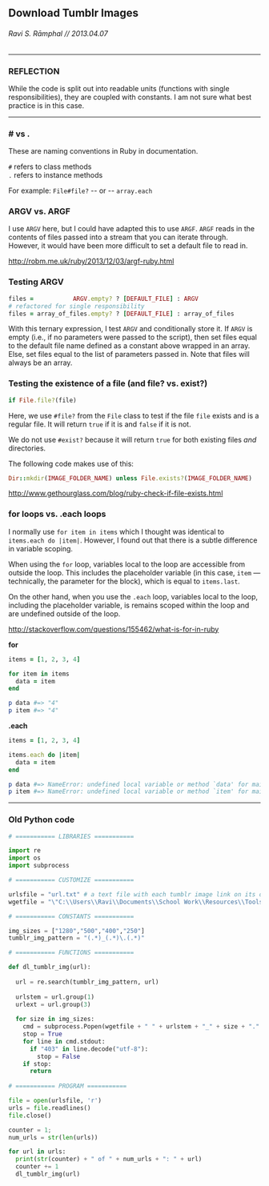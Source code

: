 ## Download Tumblr Images
###### Ravi S. Rāmphal // 2013.04.07

***

### REFLECTION

While the code is split out into readable units (functions with single responsibilities), they are coupled with constants. I am not sure what best practice is in this case.

***

### # vs .

These are naming conventions in Ruby in documentation.

`#` refers to class methods  
`.` refers to instance methods

For example: `File#file?` -- or -- `array.each`

### ARGV vs. ARGF

I use `ARGV` here, but I could have adapted this to use `ARGF`. `ARGF` reads in the contents of files passed into a stream that you can iterate through. However, it would have been more difficult to set a default file to read in.

<http://robm.me.uk/ruby/2013/12/03/argf-ruby.html>

### Testing ARGV

```ruby
files =           ARGV.empty? ? [DEFAULT_FILE] : ARGV
# refactored for single responsibility
files = array_of_files.empty? ? [DEFAULT_FILE] : array_of_files
```

With this ternary expression, I test `ARGV` and conditionally store it. If `ARGV` is empty (i.e., if no parameters were passed to the script), then set files equal to the default file name defined as a constant above wrapped in an array. Else, set files equal to the list of parameters passed in. Note that files will always be an array.

### Testing the existence of a file (and file? vs. exist?)

```ruby
if File.file?(file)
```

Here, we use `#file?` from the `File` class to test if the file `file` exists and is a regular file. It will return `true` if it is and `false` if it is not. 

We do not use `#exist?` because it will return `true` for both existing files *and* directories.

The following code makes use of this:

```ruby
Dir::mkdir(IMAGE_FOLDER_NAME) unless File.exists?(IMAGE_FOLDER_NAME)
```

<http://www.gethourglass.com/blog/ruby-check-if-file-exists.html>

### for loops vs. .each loops

I normally use `for item in items` which I thought was identical to `items.each do |item|`. However, I found out that there is a subtle difference in variable scoping.

When using the `for` loop, variables local to the loop are accessible from outside the loop. This includes the placeholder variable (in this case, `item` — technically, the parameter for the block), which is equal to `items.last`.

On the other hand, when you use the `.each` loop, variables local to the loop, including the placeholder variable, is remains scoped within the loop and are undefined outside of the loop.

<http://stackoverflow.com/questions/155462/what-is-for-in-ruby>

**for**
```ruby
items = [1, 2, 3, 4]

for item in items
  data = item
end

p data #=> "4"
p item #=> "4"
```

**.each**
```ruby
items = [1, 2, 3, 4]

items.each do |item|
  data = item
end

p data #=> NameError: undefined local variable or method `data' for main:Object
p item #=> NameError: undefined local variable or method `item' for main:Object
```

***

### Old Python code

```python
# =========== LIBRARIES ===========

import re
import os
import subprocess

# =========== CUSTOMIZE ===========

urlsfile = "url.txt" # a text file with each tumblr image link on its own line
wgetfile = "\"C:\\Users\\Ravi\\Documents\\School Work\\Resources\\Tools\\wget.exe\"" #wget location

# =========== CONSTANTS ===========

img_sizes = ["1280","500","400","250"]
tumblr_img_pattern = "(.*)_(.*)\.(.*)"

# =========== FUNCTIONS ===========

def dl_tumblr_img(url):
  
  url = re.search(tumblr_img_pattern, url)
  
  urlstem = url.group(1)
  urlext = url.group(3)
  
  for size in img_sizes:
    cmd = subprocess.Popen(wgetfile + " " + urlstem + "_" + size + "." + urlext, shell=True, stdout=subprocess.PIPE, stderr=subprocess.STDOUT)
    stop = True
    for line in cmd.stdout:
      if "403" in line.decode("utf-8"):
        stop = False
    if stop:
      return
      
# =========== PROGRAM ===========

file = open(urlsfile, 'r')
urls = file.readlines()
file.close()

counter = 1;
num_urls = str(len(urls))

for url in urls:
  print(str(counter) + " of " + num_urls + ": " + url)
  counter += 1
  dl_tumblr_img(url)
```

